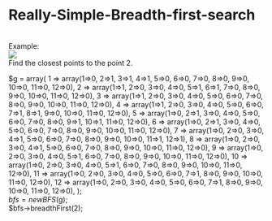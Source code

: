 # Really-Simple-Breadth-first-search
<br />
Example:<br />
<img src="https://upload.wikimedia.org/wikipedia/commons/3/33/Breadth-first-tree.svg"> <br/>
Find the closest points to the point 2. <br />

$g = array(
    1 => array(1=>0, 2=>1, 3=>1, 4=>1, 5=>0, 6=>0, 7=>0, 8=>0, 9=>0, 10=>0, 11=>0, 12=>0),
    2 => array(1=>1, 2=>0, 3=>0, 4=>0, 5=>1, 6=>1, 7=>0, 8=>0, 9=>0, 10=>0, 11=>0, 12=>0),
    3 => array(1=>1, 2=>0, 3=>0, 4=>0, 5=>0, 6=>0, 7=>0, 8=>0, 9=>0, 10=>0, 11=>0, 12=>0),
    4 => array(1=>1, 2=>0, 3=>0, 4=>0, 5=>0, 6=>0, 7=>1, 8=>1, 9=>0, 10=>0, 11=>0, 12=>0),
    5 => array(1=>0, 2=>1, 3=>0, 4=>0, 5=>0, 6=>0, 7=>0, 8=>0, 9=>1, 10=>1, 11=>0, 12=>0),
    6 => array(1=>0, 2=>1, 3=>0, 4=>0, 5=>0, 6=>0, 7=>0, 8=>0, 9=>0, 10=>0, 11=>0, 12=>0),
    7 => array(1=>0, 2=>0, 3=>0, 4=>1, 5=>0, 6=>0, 7=>0, 8=>0, 9=>0, 10=>0, 11=>1, 12=>1),
    8 => array(1=>0, 2=>0, 3=>0, 4=>1, 5=>0, 6=>0, 7=>0, 8=>0, 9=>0, 10=>0, 11=>0, 12=>0),
    9 => array(1=>0, 2=>0, 3=>0, 4=>0, 5=>1, 6=>0, 7=>0, 8=>0, 9=>0, 10=>0, 11=>0, 12=>0),
    10 => array(1=>0, 2=>0, 3=>0, 4=>0, 5=>1, 6=>0, 7=>0, 8=>0, 9=>0, 10=>0, 11=>0, 12=>0),
    11 => array(1=>0, 2=>0, 3=>0, 4=>0, 5=>0, 6=>0, 7=>1, 8=>0, 9=>0, 10=>0, 11=>0, 12=>0),
    12 => array(1=>0, 2=>0, 3=>0, 4=>0, 5=>0, 6=>0, 7=>1, 8=>0, 9=>0, 10=>0, 11=>0, 12=>0),
);<br/>
$bfs = new BFS($g);<br />
$bfs->breadthFirst(2);<br />


